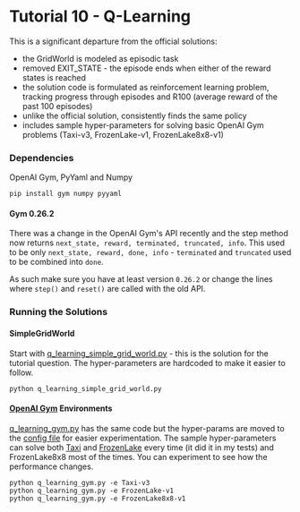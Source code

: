 # Tutorial 10 - Q-Learning

This is a significant departure from the official solutions:

- the GridWorld is modeled as episodic task
- removed EXIT_STATE - the episode ends when either of the reward states is reached
- the solution code is formulated as reinforcement learning problem, tracking progress through episodes and R100 (average reward of the past 100 episodes)
- unlike the official solution, consistently finds the same policy
- includes sample hyper-parameters for solving basic OpenAI Gym problems (Taxi-v3, FrozenLake-v1, FrozenLake8x8-v1)

### Dependencies
OpenAI Gym, PyYaml and Numpy

    pip install gym numpy pyyaml

#### Gym 0.26.2
There was a change in the OpenAI Gym's API recently and the step method now returns `next_state, reward, terminated, truncated, info`.
This used to be only `next_state, reward, done, info` - `terminated` and `truncated` used to be combined into `done`.

As such make sure you have at least version `0.26.2` or change the lines where `step()` and `reset()` are called with the old API.

### Running the Solutions

#### SimpleGridWorld

Start with [q_learning_simple_grid_world.py](q_learning_simple_grid_world.py) - this is the solution for the tutorial question.
The hyper-parameters are hardcoded to make it easier to follow.

    python q_learning_simple_grid_world.py

#### [OpenAI Gym](https://www.gymlibrary.dev/) Environments

[q_learning_gym.py](q_learning_gym.py) has the same code but the hyper-params are moved to the [config file](config/q-learning.yaml) for easier experimentation.
The sample hyper-parameters can solve both [Taxi](https://www.gymlibrary.dev/environments/toy_text/taxi/) and [FrozenLake](https://www.gymlibrary.dev/environments/toy_text/frozen_lake/) every time (it did it in my tests) and FrozenLake8x8 most of the times.
You can experiment to see how the performance changes.

    python q_learning_gym.py -e Taxi-v3
    python q_learning_gym.py -e FrozenLake-v1
    python q_learning_gym.py -e FrozenLake8x8-v1